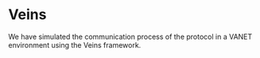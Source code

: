 # Veins
We have simulated the communication process of the protocol in a VANET environment using the Veins framework.
